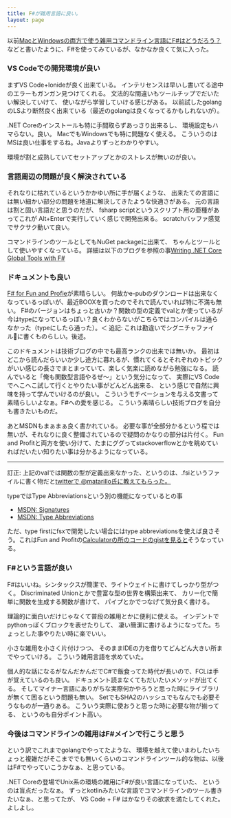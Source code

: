 ```yaml
---
title: F#が雑用言語に良い。
layout: page
---
```

以前[MacとWindowsの両方で使う雑用コマンドライン言語にF#はどうだろう？](https://karino2.github.io/2020/11/15/how_about_fsharp.html)などと書いたように、F#を使ってみているが、なかなか良くて気に入った。

### VS Codeでの開発環境が良い

まずVS Code+Ionideが良く出来ている。
インテリセンスは早いし書いてる途中のエラーもガンガン見つけてくれる。
文法的な間違いもツールチップでだいたい解決していけて、
使いながら学習していける感じがある。
以前試したgolangのLSより断然良く出来ている（最近のgolangは良くなってるかもしれないが）。

.NET Coreのインストールも特に手間取らずあっさり出来るし、
環境設定もハマらない。良い。
MacでもWindowsでも特に問題なく使える。
こういうのはMSは良い仕事をするね。Javaよりずっとわかりやすい。

環境が割と成熟していてセットアップとかのストレスが無いのが良い。

### 言語周辺の問題が良く解決されている

それなりに枯れているというかかゆい所に手が届くような、
出来たての言語には無い細かい部分の問題を地道に解決してきたような快適さがある。
元の言語は割と固い言語だと思うのだが、
fsharp scriptというスクリプト用の亜種があってこれが
Alt+Enterで実行していく感じで開発出来る。
scratchバッファ感覚でサクサク動いて良い。

コマンドラインのツールとしてもNuGet packageに出来て、
ちゃんとツールとして使いやすくなっている。
詳細は以下のブログを参照の事[Writing .NET Core Global Tools with F#](https://gregshackles.com/writing-net-core-global-tools-with-fsharp/)

### ドキュメントも良い

[F# for Fun and Profie](https://swlaschin.gitbooks.io/fsharpforfunandprofit/content/)が素晴らしい。
何故かe-pubのダウンロードは出来なくなっているっぽいが、最近BOOXを買ったのでそれで読んでいれば特に不満も無い。
F#のバージョンはちょっと古いか？関数の型の定義でvalとか使っているが今はtypeになっているっぽい？良くわからないがこちらではコンパイルは通らなかった（typeにしたら通った）。＜ 追記: これは勘違いでシグニチャファイルに書くものらしい。後述。

このドキュメントは技術ブログの中でも最高ランクの出来では無いか。
最初はどこから読んだらいいか少し途方に暮れるが、慣れてくるとそれぞれのトピックがいい感じの長さでまとまっていて、楽しく気楽に読めながら勉強になる。
読んでいると「俺も関数型言語やるぜ〜」という気分になって、
実際にVS Codeでへこへこ試して行くとやりたい事がどんどん出来る、
という感じで自然に興味を持って学んでいけるのが良い。
こういうモチベーションを与える文書って素晴らしいよなぁ。F#への愛を感じる。
こういう素晴らしい技術ブログを自分も書きたいものだ。

あとMSDNもまぁまぁ良く書かれている。
必要な事が全部分かるという程では無いが、それなりに良く整備されているので疑問のかなりの部分は片付く。
Fun and Profitと両方を使い分けて、たまにググってstackoverflowとかを眺めていればだいたい知りたい事は分かるようになっている。

----

訂正: 上記のvalでは関数の型が定義出来なかった、というのは、.fsiというファイルに書く物だと[twitterで @matarillo氏に教えてもらった。](https://twitter.com/matarillo/status/1337066397466320896?s=20)

typeではType Abbreviationsという別の機能になっているとの事

- [MSDN: Signatures](https://docs.microsoft.com/en-us/dotnet/fsharp/language-reference/signature-files)
- [MSDN: Type Abbreviations](https://docs.microsoft.com/en-us/dotnet/fsharp/language-reference/type-abbreviations)

ただ、type firstにfsxで開発したい場合にはtype abbreviationsを使えば良さそう。これはFun and Profitの[Calculatorの所のコードのgistを見ると](https://gist.github.com/swlaschin/0e954cbdc383d1f5d9d3#file-calculator_v2-fsx)そうなっている。

### F#という言語が良い

F#はいいね。シンタックスが簡潔で、ライトウェイトに書けてしっかり型がつく。
Discriminated Unionとかで豊富な型の世界を構築出来て、
カリー化で簡単に関数を生成する関数が書けて、
パイプとかでつなげて気分良く書ける。

理論的に面白いだけじゃなくて普段の雑用とかに便利に使える。
インデントでpythonっぽくブロックを表せたりして、
凄い簡潔に書けるようになってた。ちょっとした事やりたい時に楽でいい。

小さな雑用を小さく片付けつつ、
そのままIDEの力を借りてどんどん大きい所までやっていける。
こういう雑用言語を求めていた。

個人的な話になるがなんだかんだでC#で飯食ってた時代が長いので、FCLは手が覚えているのも良い。
ドキュメント読まなくてもだいたいメソッドが出てくる。
そしてマイナー言語にありがちな実際何かやろうと思った時にライブラリが無くて困るという問題も無い。
SetでもSHA2のハッシュでもなんでも必要そうなものが一通りある。
こういう実際に使おうと思った時に必要な物が揃ってる、
というのも自分ポイント高い。

### 今後はコマンドラインの雑用はF#メインで行こうと思う

という訳でこれまでgolangでやってたような、
環境を越えて使いまわしたいちょっと複雑だがそこまででも無いくらいのコマンドラインツール的な物は、以後はF#でやっていこうかなぁ、と思っている。

.NET Coreの登場でUnix系の環境の雑用にF#が良い言語になっていた、
というのは盲点だったなぁ。
ずっとkotlinみたいな言語でコマンドラインのツール書きたいなぁ、と思ってたが、
VS Code + F# はかなりその欲求を満たしてくれた。よしよし。